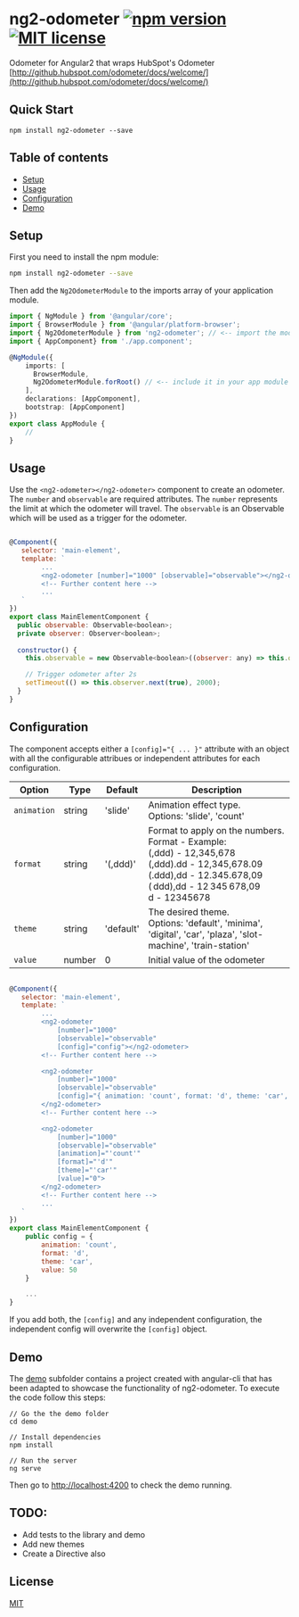 # ng2-odometer [![npm version](https://img.shields.io/npm/v/ng2-odometer.svg?style=flat)](https://www.npmjs.com/package/ng2-odometer) [![MIT license](http://img.shields.io/badge/license-MIT-brightgreen.svg)](http://opensource.org/licenses/MIT)

Odometer for Angular2 that wraps HubSpot's Odometer [http://github.hubspot.com/odometer/docs/welcome/](http://github.hubspot.com/odometer/docs/welcome/)



## Quick Start

```
npm install ng2-odometer --save
```

## Table of contents

- [Setup](#setup)
- [Usage](#usage)
- [Configuration](#configuration)
- [Demo](#demo)

## Setup

First you need to install the npm module:
```sh
npm install ng2-odometer --save
```

Then add the `Ng2OdometerModule` to the imports array of your application module.

```typescript
import { NgModule } from '@angular/core';
import { BrowserModule } from '@angular/platform-browser';
import { Ng2OdometerModule } from 'ng2-odometer'; // <-- import the module
import { AppComponent} from './app.component';

@NgModule({
    imports: [
      BrowserModule, 
      Ng2OdometerModule.forRoot() // <-- include it in your app module
    ], 
    declarations: [AppComponent],
    bootstrap: [AppComponent]
})
export class AppModule {
    //
}
```

## Usage 

Use the `<ng2-odometer></ng2-odometer>` component to create an odometer. The `number` and `observable` are required attributes. 
The `number` represents the limit at which the odometer will travel. The `observable` is an Observable which will be used as a trigger for the odometer. 

```js

@Component({
   selector: 'main-element',
   template: `
        ...
        <ng2-odometer [number]="1000" [observable]="observable"></ng2-odometer>
        <!-- Further content here -->
        ...
   `
})
export class MainElementComponent {
  public observable: Observable<boolean>;
  private observer: Observer<boolean>;
  
  constructor() {
    this.observable = new Observable<boolean>((observer: any) => this.observer = observer).share();

    // Trigger odometer after 2s
    setTimeout(() => this.observer.next(true), 2000);
  }
}
```

## Configuration

The component accepts either a `[config]="{ ... }"` attribute with an object with all the configurable attribues or independent attributes for each configuration.

| Option        | Type      | Default     | Description   |
| --------------| --------- | ----------- |-------------- |
| `animation`   | string    | 'slide'     | Animation effect type. <br> Options: 'slide', 'count'
| `format`      | string    | '(,ddd)'    | Format to apply on the numbers. <br> Format - Example: <br> (,ddd) - 12,345,678 <br> (,ddd).dd - 12,345,678.09 <br> (.ddd),dd - 12.345.678,09 <br> ( ddd),dd - 12 345 678,09 <br> d         -  12345678
| `theme`       | string    | 'default'   | The desired theme. <br> Options: 'default', 'minima', 'digital', 'car', 'plaza', 'slot-machine', 'train-station'
| `value`       | number    | 0           | Initial value of the odometer

```js

@Component({
   selector: 'main-element',
   template: `
        ...
        <ng2-odometer 
            [number]="1000" 
            [observable]="observable" 
            [config]="config"></ng2-odometer>
        <!-- Further content here -->

        <ng2-odometer 
            [number]="1000" 
            [observable]="observable"
            [config]="{ animation: 'count', format: 'd', theme: 'car', value: 50 }">
        </ng2-odometer>
        <!-- Further content here -->

        <ng2-odometer 
            [number]="1000"  
            [observable]="observable"
            [animation]="'count'"
            [format]="'d'"
            [theme]="'car'"
            [value]="0">
        </ng2-odometer>
        <!-- Further content here -->
        ...
   `
})
export class MainElementComponent {
    public config = {
        animation: 'count', 
        format: 'd', 
        theme: 'car', 
        value: 50
    }

    ...
}
```

If you add both, the `[config]` and any independent configuration, the independent config will overwrite the `[config]` object.

## Demo

The [demo](demo) subfolder contains a project created with angular-cli that has been adapted to showcase the functionality of ng2-odometer.
To execute the code follow this steps:

```
// Go the the demo folder
cd demo

// Install dependencies
npm install

// Run the server
ng serve
```

Then go to [http://localhost:4200](http://localhost:4200/) to check the demo running.

## TODO:

* Add tests to the library and demo
* Add new themes
* Create a Directive also

## License

[MIT](LICENSE)
